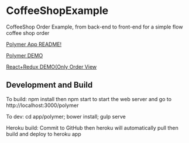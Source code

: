 # CoffeeShopExample
CoffeeShop Order Example, from back-end to front-end for a simple flow coffee shop order

[Polymer App README!](app/polymer/README.md)

[Polymer DEMO](https://coffee-shop-example.herokuapp.com/polymer/home)

[React+Redux DEMO(Only Order View](https://coffee-shop-example.herokuapp.com/react/order)

## Development and Build

To build: npm install then npm start to start the web server and go to http://localhost:3000/polymer

To dev: cd app/polymer; bower install; gulp serve

Heroku build: Commit to GitHub then heroku will automatically pull then build and deploy to heroku app
